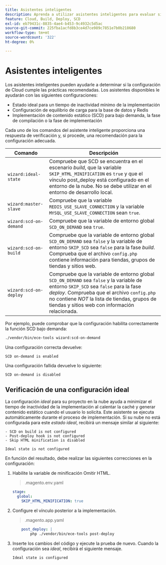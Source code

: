 ```yaml
---
title: Asistentes inteligentes
description: Aprenda a utilizar asistentes inteligentes para evaluar si su proyecto de Adobe Commerce en la nube sigue las prácticas recomendadas de implementación.
feature: Cloud, Build, Deploy, SCD
exl-id: eb79431c-8835-4ae4-b453-9c4932c5d5ac
source-git-commit: 225fba1acfd8b3ce4d7ce989c7851e7b0b218680
workflow-type: tm+mt
source-wordcount: '322'
ht-degree: 0%

---
```


# Asistentes inteligentes

Los asistentes inteligentes pueden ayudarle a determinar si la configuración de Cloud cumple las prácticas recomendadas. Los asistentes disponibles le ayudarán con las siguientes configuraciones:

- Estado ideal para un tiempo de inactividad mínimo de la implementación
- Configuración de equilibrio de carga para la base de datos y Redis
- Implementación de contenido estático (SCD) para bajo demanda, la fase de compilación o la fase de implementación

Cada uno de los comandos del asistente inteligente proporciona una respuesta de verificación y, si procede, una recomendación para la configuración adecuada.

| Comando | Descripción |
| ------- | ------------|
| `wizard:ideal-state` | Compruebe que SCD se encuentra en el escenario _build_, que la variable `SKIP_HTML_MINIFICATION` es `true` y que el vínculo post_deploy está configurado en el entorno de la nube. No se debe utilizar en el entorno de desarrollo local. |
| `wizard:master-slave` | Compruebe que la variable `REDIS_USE_SLAVE_CONNECTION` y la variable `MYSQL_USE_SLAVE_CONNECTION` sean `true`. |
| `wizard:scd-on-demand` | Compruebe que la variable de entorno global `SCD_ON_DEMAND` sea `true`. |
| `wizard:scd-on-build` | Compruebe que la variable de entorno global `SCD_ON_DEMAND` sea `false` y la variable de entorno `SKIP_SCD` sea `false` para la fase _build_. Comprueba que el archivo `config.php` contiene información para tiendas, grupos de tiendas y sitios web. |
| `wizard:scd-on-deploy` | Compruebe que la variable de entorno global `SCD_ON_DEMAND` sea `false` y la variable de entorno `SKIP_SCD` sea `false` para la fase _deploy_. Comprueba que el archivo `config.php` no contiene _NOT_ la lista de tiendas, grupos de tiendas y sitios web con información relacionada. |

Por ejemplo, puede comprobar que la configuración habilita correctamente la función SCD bajo demanda:

```bash
./vendor/bin/ece-tools wizard:scd-on-demand
```

Una configuración correcta devuelve:

```terminal
SCD on-demand is enabled
```

Una configuración fallida devuelve lo siguiente:

```terminal
SCD on-demand is disabled
```

## Verificación de una configuración ideal

La configuración _ideal_ para su proyecto en la nube ayuda a minimizar el tiempo de inactividad de la implementación al calentar la caché y generar contenido estático cuando el usuario lo solicita. Este asistente se ejecuta automáticamente durante el proceso de implementación. Si su nube no está configurada para este _estado ideal_, recibirá un mensaje similar al siguiente:

```terminal
- SCD on build is not configured
- Post-deploy hook is not configured
- Skip HTML minification is disabled

Ideal state is not configured
```

En función del resultado, debe realizar las siguientes correcciones en la configuración:

1. Habilite la variable de minificación Omitir HTML.

   > .magento.env.yaml

   ```yaml
   stage:
     global:
       SKIP_HTML_MINIFICATION: true
   ```

1. Configure el vínculo posterior a la implementación.

   > .magento.app.yaml

   ```yaml
       post_deploy: |
           php ./vendor/bin/ece-tools post-deploy
   ```

1. Inserte los cambios del código y ejecute la prueba de nuevo. Cuando la configuración sea _ideal_, recibirá el siguiente mensaje.

   ```terminal
   Ideal state is configured
   ```
